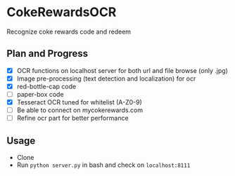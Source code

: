 # CokeRewardsOCR
Recognize coke rewards code and redeem

## Plan and Progress
- [x] OCR functions on localhost server for both url and file browse (only .jpg)
- [x] Image pre-processing (text detection and localization) for ocr
 - [x] red-bottle-cap code
 - [ ] paper-box code
- [x] Tesseract OCR tuned for whitelist (A-Z0-9)
- [ ] Be able to connect on mycokerewards.com
- [ ] Refine ocr part for better performance

## Usage
- Clone 
- Run `python server.py` in bash and check on `localhost:8111`
